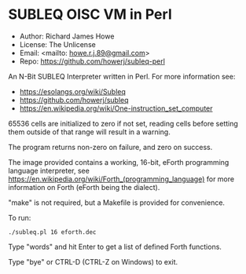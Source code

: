 # SUBLEQ OISC VM in Perl

* Author: Richard James Howe
* License: The Unlicense
* Email: <mailto: howe.r.j.89@gmail.com>
* Repo: <https://github.com/howerj/subleq-perl>

An N-Bit SUBLEQ Interpreter written in Perl. For more information
see:

* <https://esolangs.org/wiki/Subleq>
* <https://github.com/howerj/subleq>
* <https://en.wikipedia.org/wiki/One-instruction_set_computer>

65536 cells are initialized to zero if not set, reading cells
before setting them outside of that range will result in a warning.

The program returns non-zero on failure, and zero on success.

The image provided contains a working, 16-bit, eForth programming
language interpreter, see
<https://en.wikipedia.org/wiki/Forth_(programming_language)> for
more information on Forth (eForth being the dialect).

"make" is not required, but a Makefile is provided for convenience.

To run:

	./subleq.pl 16 eforth.dec

Type "words" and hit Enter to get a list of defined Forth functions.

Type "bye" or CTRL-D (CTRL-Z on Windows) to exit.

